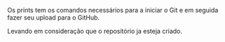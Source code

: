 Os prints tem os comandos necessários para a iniciar o Git e em seguida fazer seu upload para o GitHub.

Levando em consideração que o repositório ja esteja criado.


